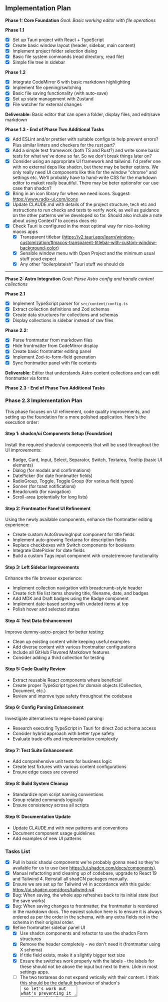 ## Implementation Plan

**Phase 1: Core Foundation**
_Goal: Basic working editor with file operations_

**Phase 1.1**

- [x] Set up Tauri project with React + TypeScript
- [x] Create basic window layout (header, sidebar, main content)
- [x] Implement project folder selection dialog
- [x] Basic file system commands (read directory, read file)
- [x] Simple file tree in sidebar

**Phase 1.2**

- [x] Integrate CodeMirror 6 with basic markdown highlighting
- [x] Implement file opening/switching
- [x] Basic file saving functionality (with auto-save)
- [x] Set up state management with Zustand
- [x] File watcher for external changes

**Deliverable:** Basic editor that can open a folder, display files, and edit/save markdown

**Phase 1.3 - End of Phase Two Additional Tasks**

- [x] Add ESLint and/or prettier with suitable configs to help prevent errors? Plus similar linters and checkers for the rust part?
- [x] Add a simple test framework (both TS and Rust?) and write some basic tests for what we've done so far. So we don't break things later on?
- [x] Consider using an appropriate UI framework and tailwind. I'd prefer one with no external deps like shadcn, but there may be better options. We only really need UI components like this for the window "chrome" and settings etc. We'll probably have to hand-write CSS for the markdown editor to makeit really beautiful. There may be beter optionsfor our use case than shadcn?
- [x] Bring in an icon library for when we need icons. Suggest: https://www.radix-ui.com/icons
- [x] Update CLAUDE.md with details of the project structure, tech etc and instructions to run checks and tests to verify work, as well as guidance on the other patterns we've developed so far. Should also include a note about using Context7 to access docs etc
- [x] Check Tauri is configured in the most optimal way for nice-looking macos apps
  - [x] Transparent titlebar (https://v2.tauri.app/learn/window-customization/#macos-transparent-titlebar-with-custom-window-background-color)
  - [x] Sensible window menu with Open Project and the minimum usual stuff youd expect
  - [x] Any other "boilerplateish" Tauri stuff we should do

---

**Phase 2: Astro Integration**
_Goal: Parse Astro config and handle content collections_

**Phase 2.1**

- [x] Implement TypeScript parser for `src/content/config.ts`
- [x] Extract collection definitions and Zod schemas
- [x] Create data structures for collections and schemas
- [x] Display collections in sidebar instead of raw files

**Phase 2.2:**

- [x] Parse frontmatter from markdown files
- [x] Hide frontmatter from CodeMirror display
- [x] Create basic frontmatter editing panel
- [x] Implement Zod-to-form-field generation
- [x] Sync frontmatter panel with file contents

**Deliverable:** Editor that understands Astro content collections and can edit frontmatter via forms

**Phase 2.3 - End of Phase Two Additional Tasks**

### Phase 2.3 Implementation Plan

This phase focuses on UI refinement, code quality improvements, and setting up the foundation for a more polished application. Here's the execution order:

#### Step 1: shadcn/ui Components Setup (Foundation)

Install the required shadcn/ui components that will be used throughout the UI improvements:

- Badge, Card, Input, Select, Separator, Switch, Textarea, Tooltip (basic UI elements)
- Dialog (for modals and confirmations)
- DatePicker (for date frontmatter fields)
- RadioGroup, Toggle, Toggle Group (for various field types)
- Sonner (for toast notifications)
- Breadcrumb (for navigation)
- Scroll-area (potentially for long lists)

#### Step 2: Frontmatter Panel UI Refinement

Using the newly available components, enhance the frontmatter editing experience:

- Create custom AutoGrowingInput component for title fields
- Implement auto-growing Textarea for description fields
- Replace checkboxes with Switch components for booleans
- Integrate DatePicker for date fields
- Build a custom Tags input component with create/remove functionality

#### Step 3: Left Sidebar Improvements

Enhance the file browser experience:

- Implement collection navigation with breadcrumb-style header
- Create rich file list items showing title, filename, date, and badges
- Add MDX and Draft badges using the Badge component
- Implement date-based sorting with undated items at top
- Polish hover and selected states

#### Step 4: Test Data Enhancement

Improve dummy-astro-project for better testing:

- Clean up existing content while keeping useful examples
- Add diverse content with various frontmatter configurations
- Include all GitHub Flavored Markdown features
- Consider adding a third collection for testing

#### Step 5: Code Quality Review

- Extract reusable React components where beneficial
- Create proper TypeScript types for domain objects (Collection, Document, etc.)
- Review and improve type safety throughout the codebase

#### Step 6: Config Parsing Enhancement

Investigate alternatives to regex-based parsing:

- Research executing TypeScript in Tauri for direct Zod schema access
- Consider hybrid approach with better type safety
- Evaluate trade-offs and implementation complexity

#### Step 7: Test Suite Enhancement

- Add comprehensive unit tests for business logic
- Create test fixtures with various content configurations
- Ensure edge cases are covered

#### Step 8: Build System Cleanup

- Standardize npm script naming conventions
- Group related commands logically
- Ensure consistency across all scripts

#### Step 9: Documentation Update

- Update CLAUDE.md with new patterns and conventions
- Document component usage guidelines
- Add examples of new UI patterns

### Tasks List

- [x] Pull in basic shadui components we're probably gonna need so they're available for us to use (see https://ui.shadcn.com/docs/components).
- [x] Manual refactoring and cleaning up of codebase, upgrade to React 19 and Tailwind 4. Reinstall all shadCN packages manually.
- [x] Ensure we are set up for Tailwind v4 in accordance with this guide: https://ui.shadcn.com/docs/tailwind-v4
- [x] Bug: When saving, the whole app refreshes back to its initial state (but the save works)
- [x] Bug: When saving changes to frontmatter, the frontmatter is reordered in the markdown docs. The easiest solution here is to ensure it is always ordered as per the order in the schema, with any extra fields not in the schema in their original order.
- [x] Refine frontmatter sidebar panel UI
  - [x] Use shadcn components and refactor to use the shadcn Form structures
  - [x] Remove the header completely - we don't need it (frontmatter using X schema)
  - [x] If title field exists, make it a slightly bigger text size
  - [x] Ensure the switches work properly with the labels - the labels for these should not be above the input but next to them. Likle in most settings apps.
  - [ ] The two textareas do not expand vetically with their content. I think this should be the default behaviour of shadcn's <Textarea> so let's work out what's preventing it working.
  - [x] Add a way to clear datepicker fields - currently if a date is set it cannot be removed.
  - [x] Implement https://github.com/JaleelB/emblor for handling array fields. Make it work with the latest tailwind and shadcn if needed (more at https://emblor.jaleelbennett.com/introduction).
  - [x] Platform is an enum field in the astro schema. So it shuold render a dropdown not a textbox. The dropdown should have a blank option which removes the property (same behavior as blank fields for other things.)
  - [x] Ensure properties which are arrays of strings in the schema (or frontmatter) use the `tag-input.tsx` element we defined and check it works properly.
- [x] Make the frontmatter panel resizeable (using the shadcn `redizable` component maybe?) Should have sensible min and max widths.
- [x] Bug: Cmd + F does not open proper fullscreen. Cmd + Q does not quit the app. The menubars should properly include these.
- [x] Left sidebar UI improvements
  - [x] Completely rebuild the left sidebar with shadcn's components (see https://ui.shadcn.com/docs/components/sidebar). The sidebar header "Collections" should only say "Collections" when not inside a collection. Once the user has clicked into a collection it should use the name of the collection, capitalised. Eg "Articles" or "Notes". When inside a collection there should be a back arrow which takes you back up to the collections list. We can then remove everything bar the list of items in the collection from the scrollable area of the sidebar. We can maybe use Shadcn's sidebar patterns to make this UI work a bit better.
  - [x] Each content item in the left sidebar should display:
    - Title: use the "title" frontmatter field if it exists, otherwise use the filename
    - Filename (small, subdued, in monospace font)
    - Published date (if present): check for `pubDate` or `date` or `publishedDate` etc if present in the frontmatter, otherwise do not render anything.
    - A small grey "MDX" badge if the file extension is MDX
    - A small orange "Draft" badge if the frontmatter has `draft:true` set.
  - [x] The content items should be ordered according to published date in reverse chronological order. Use `pubdate` or `date` or `publishedDate` if present in the frontmatter. Ignore dates in filenames. Items without a published date should appear at the top.
  - [x] If not done already: fix hover and selected states
  - [x] Backend enhancement: Added frontmatter parsing to FileEntry for proper title display, draft detection, and date-based sorting
  - [x] Sidebar positioning: Fixed sidebar to be inside main content container with proper clipping
  - [x] Sidebar resizing: Integrated with ResizablePanel system with sensible min/max defaults
  - [x] Enhanced selected state: Made selected items more visible with primary accent colors
- [x] Improve the dummy data in `dummy-astro-project` so its's easier for us to test (both manually and automated):
  - [x] Keep a few of the real examples and the styleguides but clear out some of theother stuff.
  - [x] Add some more dummy content pieces into the two collections with differring frontmatter, content, filename formats etc. Ensure all features of (GitHub-flavoured) markdown are present so we can easily test the markdown editor later on. Maybe add another collection? Do not change the `notes` or `articles` collection schemas in `content.config.json` - they are exact copies of the schema for my personal blog.
  - [x] Move this new structure into `test/dummy-astro-project` and add an `npm run reset:testdata` command to copy this to `/temp-dummy-astro-project`. The temp version should be gitignored - it will be used for local manual testing and can be modified freely via the app interface by the developer. Both of these firectories should be ignored by all linting, testing and build tools, including vite. Look for existing `dummy-astro-project` strings in the project for this bit.
- [x] Review all non-shadci React components for opportunities to extract reusable components or simplify to make things more readable/understandable etc. Refactor as needed.
- [x] Review all typescript code to ensure we're making full use of the various types and interfaces we've defined in `store/index.ts` and elsewhere. Can we improve simplicity and type safety elsewhere in the app by using typescript types well?
- [x] Add native context menu actions to files in FileList:
  - [x] Reveal in Finder - opens directory in finder
  - [x] Copy path to file - copies the absolute path to the file
  - [x] Delete - Deletes the file after confirmation. If easy, use the OS file deletion (so it goes to trash)
  - [x] Add "duplicate" to FileList context menu (append `-1` etc to filename before extension for new file)
- [x] Add ability to rename files in the FileList. This needs to work as seemlessly and easily as possible so it can be done quickly.
- [x] Create new file functionality for easy creation of new content items within collections. New files should be created with the mandatory frontmatter as per the schema and if pubDate, date or PublishedDate is a property it should be set to today's date.
  - [x] It should focus the "title" field in the frontmatter panel with its contents selected.
  - [x] We should add handling for cases where we're in a collection and there is no field named 'title' in the schema, in which case we shouldn't set one and should just focus the main editor window instead. Likewise if there is no date, pubDate or publishedDate field in the schema we should not create it in the frontmatter of the new file.
  - [x] Add a Cmd + N shortcut which creates a new file in the currently open collection. It should be disabled if no collection is selected.
- [x] Comprehensively review our approach to parsing `content.config.js` - I think we currently use RegEx, but if we're able to execute JS/TS in the compiled Tauri app it may be possible to use `zod` to read and understand the schema in a more robust/efficient/safe way. Could we use the md/mdx files and zod schemas to creat our own typesafe objects as representations of frontmatter/schema etc, which our UI components can read? This would probably involve the the rust backend talking more with the TS front-end etc. It may not be worth the effort to do this.
- [x] Comprehensively review our whole test suite so it actually test all the weird little bits of business logic we've now got in our code. Our tests must encode our business logic effectively and not be over-bloated testing obvious things.
- [x] Comprehensively review and reqrite `CLAUDE.md` with clear descriptions of the current design patterns, architecture, technology, examples, npm commands etc. Add instructions to check the docs when needed (with the appropriate Context7 tool calls to do so). Make sure CLAUDE.md is the best it can be. Also look for opportunities to gently optimise for token use without affecting its effectiveness.

---

**Phase 3: The Editor Experience (Week 5-6)**
_Goal: Beautiful, iA Writer-inspired editing experience_

**Phase 3.1 - The Markdown Editor**

- [x] Review our `EditorView` and configure CodeMirror so we're in the best possible starting point for working on the markdown editor.
- [x] Implement iA Writer-inspired typography (add iA Writer Duo variable font - https://github.com/iaolo/iA-Fonts)
- [x] Add editor keyboard shortcuts (Cmd+B, Cmd+I, Cmd+K, etc.)
- [x] Add: Pasting a URL over selected text inserts a markdown link properly
- [x] Ensure undo and redo work with the usual keyboard shortcuts.
- [x] Ensure all GFM features are fully supported
- [x] Hide initial MDX imports for MDX files
- [x] Set up to style markdown etc sensibly in editor
- [ ] **MANUAL WORK FOR DANNY** - Codify iA Writer style in `/docs/ia-writer-ui.md` (See Figma)
  - [x] Extract Colours
  - [ ] Measure all breakpoints and associated line-heights etc.
  - [ ] Recreate views in Figma sith a sensible base font-size -> identify all variables, breakpoints etc.
  - [ ] Play with additions to iA writer style in Figma (blockquotes, heading styling etc)
  - [ ] Write up `/docs/ia-writer-ui.md` with final detailed UI specifications.
- [ ] Build Custom CodeMirror theme based on UI specs
  - [ ] Set up reusable editor colour palette variables (see `/docs/ia-writer-ui.md`) which make it easy to switch to dark mode when we add it. Set editor background colour etc.
  - [ ] Set default typography: size, weight, font-variant etc for all basic elements (text, headings, bold, italic). Remove or override any unwanted pre-existing styles.
  - [ ] Style carat and text-selection.
  - [ ] Add MD syntax highlighting colours for all other elements (links, images, footnotes, strikethrough, inline code, code blocks, blockquotes etc)
  - [ ] Add proper line-height etc and responsive typography (text size, line-height, max measure etc) for all viewport width breakpoints (see `/docs/ia-writer-ui.md`).
  - [ ] Add colours for HTML/JSX tags which appear in the markdown - keep this very simple
  - [ ] Style blockquotes niceley
  - [ ] If possible, "hang" header hashes in the left margin.
- [ ] Add nice styling for fenced code blocks with language-specific syntax highlighting.
- [ ] Opening URLs via Click
  - Hovering any URL while holding `Opt` changes it to the carat colour and the pointer to a hand.
  - Clicking while holding `Opt` opens URL in the default browser.
- [ ] Add More Editor Keyboard Shortcuts
  - `Opt+Cmd+1` - Turn current line to H1
  - `Opt+Cmd+2` - Turn current line to H2
  - `Opt+Cmd+3` - Turn current line to H3
  - `Opt+Cmd+4` - Turn current line to H4
  - `Opt+Cmd+0` - Turn current line to plain paragraph

**Phase 3.2 - Drag & Drop Images and Files**

- [ ] Implement image/file drag & drop functionality
  - Auto-copy to `src/assets/[collection]/` with auto-rename to kebabcase and date prefix etc.
  - If image: insert markdown image tag at drop location and focus alt text
  - If non-image file: insert markdown link tag and focus link text

**Deliverable:** Beautiful, responsive editor with excellent UX for markdown writing

---

**Phase 4: Polish, Usability & Performance**
_Goal: Production-ready reliability and performance_

**Phase 4.1 - Polish, Resiliance & Usability**

- [ ] Implement simple `Cmd + P` command pallete to execute common commands etc (use https://ui.shadcn.com/docs/components/command): New [Article, Note etc - based on collections in schema], Open Collection, Open Project etc. Must be easily extensible in the future and know the currently selected collection and content item (if any).
- [ ] Add simple search functionality when in large collections (by filename and title [if present] only)
- [ ] Optimize for large content collections (virtualized lists, lazy loading etc)
- [ ] Handle crash recovery and unsaved changes detection
- [ ] Better error messages, toasts, empty states etc where needed
- [ ] Check keyboard shortcuts are comprehensive and all work. Review all right-click context menus, menubar menus etc and remove anything not implemented and conform to macOS norms
- [ ] Review all code for opportunities to simplify, refactor, make more readable/maintainable etc **without affecting functionality**.

**Deliverable:** Stable, performant editor ready for daily use

---

**Phase 5: Advanced Features**
_Goal: Advanced features that differentiate from basic editors_

**Phase 5.1 - Improved Writing Experience**

- [ ] Focus mode which greys out all but the current sentence/paragraph
- [ ] "Typewriter mode" (much like iA Writer)
- [ ] Image preview popover on hover over local image URL

**Phase 5.2 - Insert Astro Components into MDX files**

- [ ] Discovery of Astro components intended for use in MDX files (from `src/components/mdx/`)
- [ ] Slash command system for inserting Astro components in MDX files easily

**Phase 5.3 - User Preferences Settings & Open in IDE**

- [ ] Add simple preferences/settings window with `Cmd + ,` keyboard shortcut, menu item, cog icon in `UnifiedTitleBar.tsx` etc.
- [ ] User preferences should be saved to disk somewhere appropriate so they persist between launches.
- [ ] Section in app settings to view all discovered Astro components and toggle on and off.
- [ ] Section in settings to optionally override Astro deaults:
  - Path to Astro components for use in MDX files (default: `src/components/mdx/`)
  - Path to content directory (default: `src/content/`)
  - Path to assets directory (default: `src/assets/[collection name]/`)
  - "Published Date" frontmatter proeperty name (default: `date`, `pubDate` or `publishedDate`) - must be of type Date
  - "Title" frontmatter property name (default: `title`) - must be of type String
  - "Draft" frontmatter property name (default: `draft`) - must be of type Boolean
  - Command for "Open in IDE" button (default: ''), recommended setting: "code" or "cursor"
- [ ] Button in `UnifiedTitleBar.tsx` to "Open Project in IDE". Only appears if "Open in IDE" command is set in settings. Opens current project in IDE by passing its path to the command (eg. `code /Users/bob/dev/astrosite/` -> opens `astrosite` project in VSCode)

**Phase 5.4: Editor/Analysis Mode**

- [ ] Toggleable "editor mode" which enables text analysis features...
  - [ ] Coloured Nouns, Adverbs, Verbs, Conjunctions like iA Writer (see https://ia.net/writer/how-to/edit-and-polish) to help with editing. Should ignore code blocks, links, HTML/Astro tags, inline code etc.
  - [ ] Basic writing analysis algorithms (eg. sentence complexity, readability etc as per Hemmingway App).
- [ ] Ability to toggle OS-native spelling and grammar checking on and off.

**Deliverable:** Feature-rich writing & editing app with seamless astro integration.

**Phase 6: Pre-Release Tasks**

- [ ] Add custom App icons and confirm all package/app metadata is correct
- [ ] Add "About" dialog and menu item etc
- [ ] Series of Extensive Code Reviews with specific, focussed goals: "Look for opportunities to..."
  - Remove any shadcn UI components which are not used
  - Rename components, methods, variables etc for better readability: eg `comprehensiveMArkdownSyntaxParser` -> `MDSyntaxParser`
  - Refactor any overly "clever" TS code so it's easier to understand.
  - Extract TS functions into reusable helper/utility methods so React components easier for developers to parse without distraction.
  - Extract React components into their own files, aim for only one React component per file in most cases.
  - Remove all unnececarry wrapper divs (and wrapper React components which add no value).
  - Remove all redundant or unnececarry tailwind classes.
  - Remove all unnececary `console.log` and code comments.
  - Expert review of entire codebase for potential security issues.
- [ ] Performance optimization & profiling
- [ ] Automated production buld & Release for macOS (via GitHub actions?)
- [ ] Update all docs:
  - Create `docs/developer_guide.md` with comprehensive documentation on the project and how everything works, written for a human audience.
  - Move all working documentation/notes/specs/prds etc to `docs/archive` and mark as no longer relevant.
  - Update CLAUDE.md to remove all info on roadmap/planning etc and just contain optimal instuctions for working effectively on this project in the future.
  - Write a short, punchy README.md

## Potential Future Features

- [ ] AI Editing assistant
